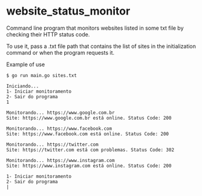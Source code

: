 # website_status_monitor

Command line program that monitors websites listed in some txt file by checking their HTTP status code.

To use it, pass a .txt file path that contains the list of sites in the initialization command or when the program requests it.

Example of use

```Shell
$ go run main.go sites.txt

Iniciando...
1- Iniciar monitoramento
2- Sair do programa
1

Monitorando... https://www.google.com.br
Site: https://www.google.com.br está online. Status Code: 200

Monitorando... https://www.facebook.com
Site: https://www.facebook.com está online. Status Code: 200

Monitorando... https://twitter.com
Site: https://twitter.com está com problemas. Status Code: 302

Monitorando... https://www.instagram.com
Site: https://www.instagram.com está online. Status Code: 200

1- Iniciar monitoramento
2- Sair do programa
|
```
